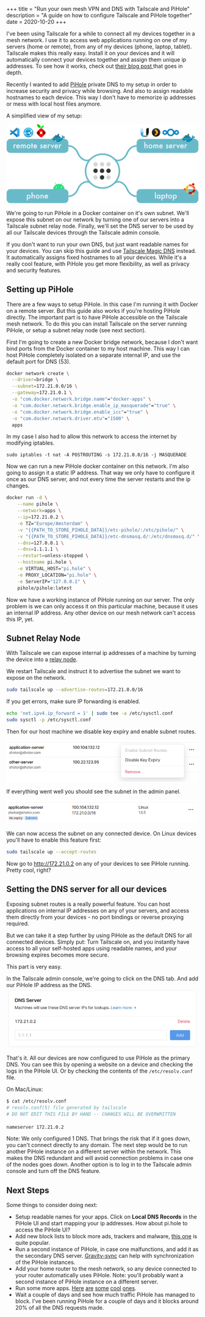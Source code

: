 +++
title = "Run your own mesh VPN and DNS with Tailscale and PiHole"
description = "A guide on how to configure Tailscale and PiHole together"
date = 2020-10-20
+++

I've been using Tailscale for a while to connect all my devices together in a mesh network. I use it to access web applications running on one of my servers (home or remote), from any of my devices (phone, laptop, tablet). Tailscale makes this really easy. Install it on your devices and it will automatically connect your devices together and assign them unique ip addresses. To see how it works, check out [their blog post ](https://tailscale.com/blog/how-tailscale-works/) that goes in depth.

Recently I wanted to add [PiHole](https://pi-hole.net/) private DNS to my setup in order to increase security and privacy while browsing. And also to assign readable hostnames to each device. This way I don't have to memorize ip addresses or mess with local host files anymore.

A simplified view of my setup:

![Network Diagram](./network.png)

We're going to run PiHole in a Docker container on it's own subnet. We'll expose this subnet on our network by turning one of our servers into a Tailscale subnet relay node. Finally, we'll set the DNS server to be used by all our Tailscale devices through the Tailscale admin console.

If you don't want to run your own DNS, but just want readable names for your devices. You can skip this guide and use [Tailscale Magic DNS](https://tailscale.com/kb/1081/magic-dns) instead. It automatically assigns fixed hostnames to all your devices. While it's a really cool feature, with PiHole you get more flexibility, as well as privacy and security features.

## Setting up PiHole

There are a few ways to setup PiHole. In this case I'm running it with Docker on a remote server. But this guide also works if you're hosting PiHole directly. The important part is to have PiHole accessible on the Tailscale mesh network. To do this you can install Tailscale on the server running PiHole, or setup a subnet relay node (see next section).

First I'm going to create a new Docker bridge network, because I don't want bind ports from the Docker container to my host machine. This way I can host PiHole completely isolated on a separate internal IP, and use the default port for DNS (53).

```sh
docker network create \
  --driver=bridge \
  --subnet=172.21.0.0/16 \
  --gateway=172.21.0.1 \
  -o "com.docker.network.bridge.name"="docker-apps" \
  -o "com.docker.network.bridge.enable_ip_masquerade"="true" \
  -o "com.docker.network.bridge.enable_icc"="true" \
  -o "com.docker.network.driver.mtu"="1500" \
  apps
```

In my case I also had to allow this network to access the internet by modifying iptables.

```
sudo iptables -t nat -A POSTROUTING -s 172.21.0.0/16 -j MASQUERADE
```

Now we can run a new PiHole docker container on this network. I'm also going to assign it a static IP address. That way we only have to configure it once as our DNS server, and not every time the server restarts and the ip changes.

```sh
docker run -d \
    --name pihole \
    --network=apps \
    --ip=172.21.0.2 \
    -e TZ="Europe/Amsterdam" \
    -v "{{PATH_TO_STORE_PIHOLE_DATA}}/etc-pihole/:/etc/pihole/" \
    -v "{{PATH_TO_STORE_PIHOLE_DATA}}/etc-dnsmasq.d/:/etc/dnsmasq.d/" \
    --dns=127.0.0.1 \
    --dns=1.1.1.1 \
    --restart=unless-stopped \
    --hostname pi.hole \
    -e VIRTUAL_HOST="pi.hole" \
    -e PROXY_LOCATION="pi.hole" \
    -e ServerIP="127.0.0.1" \
    pihole/pihole:latest
```

Now we have a working instance of PiHole running on our server. The only problem is we can only access it on this particular machine, because it uses an internal IP address. Any other device on our mesh network can't access this IP, yet.

## Subnet Relay Node

With Tailscale we can expose internal ip addresses of a machine by turning the device into a [relay node](https://tailscale.com/kb/1019/subnets).

We restart Tailscale and instruct it to advertise the subnet we want to expose on the network.

```sh
sudo tailscale up --advertise-routes=172.21.0.0/16
```

If you get errors, make sure IP forwarding is enabled.

```sh
echo 'net.ipv4.ip_forward = 1' | sudo tee -a /etc/sysctl.conf
sudo sysctl -p /etc/sysctl.conf
```

Then for our host machine we disable key expiry and enable subnet routes.

![Disable key expiry and enable subnet routes](./key-expiry-subnet-routes.png)

If everything went well you should see the subnet in the admin panel.

![Subnet routes enabled](./subnets-enabled.png)

We can now access the subnet on any connected device. On Linux devices you'll have to enable this feature first:

```sh
sudo tailscale up --accept-routes
```

Now go to http://172.21.0.2 on any of your devices to see PiHole running. Pretty cool, right?

## Setting the DNS server for all our devices

Exposing subnet routes is a really powerful feature. You can host applications on internal IP addresses on any of your servers, and access them directly from your devices - no port bindings or reverse proxying required.

But we can take it a step further by using PiHole as the default DNS for all connected devices. Simply put: Turn Tailscale on, and you instantly have access to all your self-hosted apps using readable names, and your browsing expires becomes more secure.

This part is very easy.

In the Tailscale admin console, we're going to click on the DNS tab. And add our PiHole IP address as the DNS.
![PiHole DNS](./pihole-dns.png)

That's it. All our devices are now configured to use PiHole as the primary DNS. You can see this by opening a website on a device and checking the logs in the PiHole UI. Or by checking the contents of the `/etc/resolv.conf` file.

On Mac/Linux:

```sh
$ cat /etc/resolv.conf
# resolv.conf(5) file generated by tailscale
# DO NOT EDIT THIS FILE BY HAND -- CHANGES WILL BE OVERWRITTEN

nameserver 172.21.0.2
```

Note: We only configured 1 DNS. That brings the risk that if it goes down, you can't connect directly to any domain. The next step would be to run another PiHole instance on a different server within the network. This makes the DNS redundant and will avoid connection problems in case one of the nodes goes down. Another option is to log in to the Tailscale admin console and turn off the DNS feature.

## Next Steps

Some things to consider doing next:

- Setup readable names for your apps. Click on **Local DNS Records** in the PiHole UI and start mapping your ip addresses. How about pi.hole to access the PiHole UI?
- Add new block lists to block more ads, trackers and malware, [this one](https://hosts.oisd.nl/) is quite popular.
- Run a second instance of PiHole, in case one malfunctions, and add it as the secondary DNS server. [Gravity-sync](https://github.com/vmstan/gravity-sync) can help with synchronization of the PiHole instances.
- Add your home router to the mesh network, so any device connected to your router automatically uses PiHole. Note: you'll probably want a second instance of PiHole instance on a different server.
- Run some more apps. [Here](https://hub.docker.com/r/linuxserver/calibre) [are](https://hub.docker.com/r/gitea/gitea) [some](https://hub.docker.com/r/linuxserver/syncthing) [cool](https://hub.docker.com/r/linuxserver/code-server) [ones](https://github.com/awesome-selfhosted/awesome-selfhosted).
- Wait a couple of days and see how much traffic PiHole has managed to block. I've been running PiHole for a couple of days and it blocks around 20% of all the DNS requests made.
